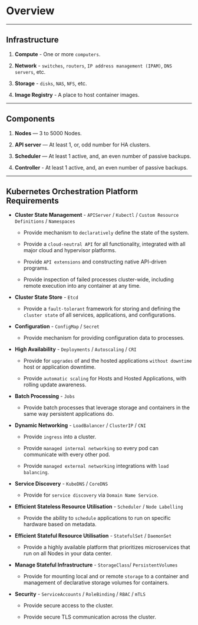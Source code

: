 # Overview

---

## Infrastructure

1. __Compute__ - One or more `computers`.

2. __Network__ - `switches`, `routers`, `IP address management (IPAM)`, `DNS servers`, etc.

3. __Storage__  - `disks`, `NAS`, `NFS`, etc.

4. __Image Registry__ - A place to host container images.

---

## Components

1. __Nodes__ — 3 to 5000 Nodes.

2. __API server__ — At least 1, or, odd number for HA clusters.

3. __Scheduler__ — At least 1 active, and, an even number of passive backups.

4. __Controller__ - At least 1 active, and, an even number of passive backups.

---

## Kubernetes Orchestration Platform Requirements

* __Cluster State Management__ - `APIServer` / `Kubectl` / `Custom Resource Definitions` / `Namespaces`

    * Provide mechanism to `declaratively` define the state of the system.

    * Provide a `cloud-neutral API` for all functionality, integrated with all major cloud and hypervisor platforms.

    * Provide `API extensions` and constructing native API-driven programs.

    * Provide inspection of failed processes cluster-wide, including remote execution into any container at any time.

* __Cluster State Store__ - `Etcd`

    * Provide a `fault-tolerant` framework for storing and defining the `cluster state` of all services, applications, and configurations.

* __Configuration__ - `ConfigMap` / `Secret`

    * Provide mechanism for providing configuration data to processes.

* __High Availability__ - `Deployments` / `Autoscaling` / `CRI`

    * Provide for `upgrades` of and the hosted applications `without downtime` host or application downtime.

    * Provide `automatic scaling` for Hosts and Hosted Applications, with rolling update awareness.

* __Batch Processing__ - `Jobs`

    * Provide batch processes that leverage storage and containers in the same way persistent applications do.

* __Dynamic Networking__ - `LoadBalancer` / `ClusterIP` / `CNI`

    * Provide `ingress` into a cluster.

    * Provide `managed internal networking` so every pod can communicate with every other pod.

    * Provide `managed external networking` integrations with `load balancing`.

* __Service Discovery__ - `KubeDNS` / `CoreDNS`

    * Provide for `service discovery` via `Domain Name Service`.

* __Efficient Stateless Resource Utilisation__ - `Scheduler` / `Node Labelling`

    * Provide the ability to `schedule` applications to run on specific hardware based on metadata.

* __Efficient Stateful Resource Utilisation__ - `StatefulSet` / `DaemonSet`

    * Provide a highly available platform that prioritizes microservices that run on all Nodes in your data center.

* __Manage Stateful Infrastructure__ - `StorageClass`/ `PersistentVolumes`

    * Provide for mounting local and or remote `storage` to a container and management of declarative storage volumes for containers.

* __Security__ - `ServiceAccounts` / `RoleBinding` / `RBAC` / `mTLS`

    * Provide secure access to the cluster.

    * Provide secure TLS communication across the cluster.

